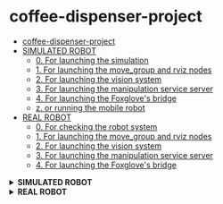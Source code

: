 # coffee-dispenser-project

- [coffee-dispenser-project](#coffee-dispenser-project)
- [SIMULATED ROBOT](#simulated-robot)
  - [0. For launching the simulation](#0-for-launching-the-simulation)
  - [1. For launching the move\_group and rviz nodes](#1-for-launching-the-move_group-and-rviz-nodes)
  - [2. For launching the vision system](#2-for-launching-the-vision-system)
  - [3. For launching the manipulation service server](#3-for-launching-the-manipulation-service-server)
  - [4. For launching the Foxglove's bridge](#4-for-launching-the-foxgloves-bridge)
  - [z. or running the mobile robot](#z-or-running-the-mobile-robot)
- [REAL ROBOT](#real-robot)
  - [0. For checking the robot system](#0-for-checking-the-robot-system)
  - [1. For launching the move\_group and rviz nodes](#1-for-launching-the-move_group-and-rviz-nodes-1)
  - [2. For launching the vision system](#2-for-launching-the-vision-system-1)
  - [3. For launching the manipulation service server](#3-for-launching-the-manipulation-service-server-1)
  - [4. For launching the Foxglove's bridge](#4-for-launching-the-foxgloves-bridge-1)

<details>
<summary><b>SIMULATED ROBOT</b></summary>

# SIMULATED ROBOT
## 0. For launching the simulation
```
source ~/ros2_ws/install/setup.bash; ros2 launch the_construct_office_gazebo starbots_ur3e.launch.xml
```
Making sure things are working
```
ros2 topic echo /joint_states
ros2 topic echo /robot_description
ros2 topic echo /tf
ros2 control list_controllers
ros2 run tf2_tools view_frames
```

## 1. For launching the move_group and rviz nodes
```
cd ~/ros2_ws/; colcon build --packages-select sim_moveit_config; source ~/ros2_ws/install/setup.bash; ros2 launch sim_moveit_config run_moveit.xml
```

## 2. For launching the vision system
```
cd ~/ros2_ws/; colcon build --packages-select robot_ur3e_perception; source install/setup.bash; ros2 launch robot_ur3e_perception camera_tf.launch.py
```

## 3. For launching the manipulation service server
```
cd ~/ros2_ws/; colcon build --packages-select robot_ur3e_manipulation; source install/setup.bash; ros2 launch robot_ur3e_manipulation sim_service_server.launch.py
```
Calling to service to order a coffee
```
ros2 service call /robot_ur3e_manipulation_ss robot_ur3e_manipulation/srv/DeliverCoffeeService 'coffe_order: true'
```

## 4. For launching the Foxglove's bridge
```
cd ~/ros2_ws/ ;colcon build --packages-select robot_ur3e_web;source install/setup.bash; ros2 launch robot_ur3e_web robot_ur3e_web.launch
```
if it is not installed
```
sudo apt-get update; sudo apt-get install ros-humble-foxglove-bridge
```
check the 'ip' of the virtual machine
```
rosbridge_address
```

## z. or running the mobile robot
```
ros2 run teleop_twist_keyboard teleop_twist_keyboard --ros-args --remap cmd_vel:=/barista_1/cmd_vel
```
</details>



<details>
<summary><b>REAL ROBOT</b></summary>

# REAL ROBOT
## 0. For checking the robot system
Making sure things are going to work
```
ros2 topic echo /joint_states
ros2 topic echo /robot_description
ros2 topic echo /tf
ros2 control list_controllers
ros2 run tf2_tools view_frames
```

## 1. For launching the move_group and rviz nodes
for real arm
```
cd ~/ros2_ws/; colcon build --packages-select real_moveit_config; source ~/ros2_ws/install/setup.bash; ros2 launch real_moveit_config run_moveit.xml
```

## 2. For launching the vision system
```
cd /home/user/ros2_ws/src/robot_ur3e_perception; source venv/bin/activate
```
```
cd ~/ros2_ws/; colcon build --packages-select robot_ur3e_perception; source install/setup.bash; ros2 launch robot_ur3e_perception yolov5.launch.py
```

## 3. For launching the manipulation service server
```
cd ~/ros2_ws/; colcon build --packages-select robot_ur3e_manipulation; source install/setup.bash; ros2 launch robot_ur3e_manipulation real_service_server.launch.py
```
Calling to service to order a coffee
```
ros2 service call /robot_ur3e_manipulation_ss robot_ur3e_manipulation/srv/DeliverCoffeeService 'coffe_order: true'
```

## 4. For launching the Foxglove's bridge
```
cd ~/ros2_ws/ ;colcon build --packages-select robot_ur3e_web;source install/setup.bash; ros2 launch robot_ur3e_web robot_ur3e_web.launch
```
if it is not installed
```
sudo apt-get update; sudo apt-get install ros-humble-foxglove-bridge
```
check the 'ip' of the virtual machine
```
rosbridge_address
```
</details>